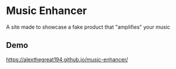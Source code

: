 
# Music Enhancer

A site made to showcase a fake product that "amplifies" your music

## Demo

https://alexthegreat194.github.io/music-enhancer/

